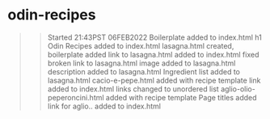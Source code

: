 # odin-recipes
>>Started 21:43PST 06FEB2022
>>Boilerplate added to index.html
>>h1 Odin Recipes added to index.html
>>lasagna.html created, boilerplate added
>>link to lasagna.html added to index.html
>>fixed broken link to lasagna.html
>>image added to lasagna.html
>>description added to lasagna.html
>>Ingredient list added to lasagna.html
>>cacio-e-pepe.html added with recipe template
>>link added to index.html
>>links changed to unordered list
>>aglio-olio-peperoncini.html added with recipe template
>>Page titles added
>>link for aglio.. added to index.html